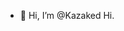 - 👋 Hi, I’m @Kazaked
Hi. 

<!---
Kazaked/Kazaked is a ✨ special ✨ repository because its `README.md` (this file) appears on your GitHub profile.
You can click the Preview link to take a look at your changes.
--->
